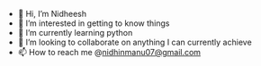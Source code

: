 - 👋 Hi, I’m Nidheesh
- 👀 I’m interested in getting to know things
- 🌱 I’m currently learning python
- 💞️ I’m looking to collaborate on anything I can currently achieve
- 📫 How to reach me @nidhinmanu07@gmail.com

<!---
nidhinmanu/nidhinmanu is a ✨ special ✨ repository because its `README.md` (this file) appears on your GitHub profile.
You can click the Preview link to take a look at your changes.
--->
